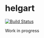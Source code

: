 # helgart

[![Build Status](https://travis-ci.com/kaplanmaxe/helgart.svg?token=7EnhxSEJrdALXxq2QkES&branch=master)](https://travis-ci.com/kaplanmaxe/helgart)

Work in progress